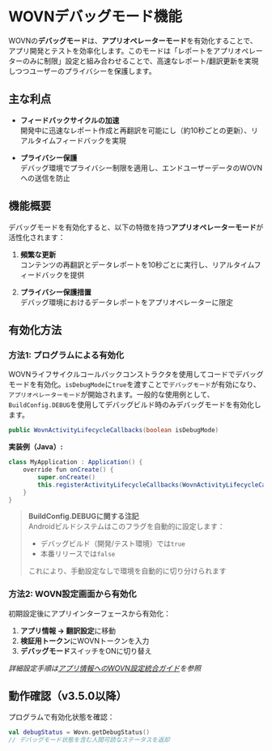 # WOVNデバッグモード機能

WOVNの**デバッグモード**は、**アプリオペレーターモード**を有効化することで、アプリ開発とテストを効率化します。このモードは「レポートをアプリオペレーターのみに制限」設定と組み合わせることで、高速なレポート/翻訳更新を実現しつつユーザーのプライバシーを保護します。

## 主な利点

- **フィードバックサイクルの加速**  
  開発中に迅速なレポート作成と再翻訳を可能にし（約10秒ごとの更新）、リアルタイムフィードバックを実現

- **プライバシー保護**  
  デバッグ環境でプライバシー制限を適用し、エンドユーザーデータのWOVNへの送信を防止

## 機能概要

デバッグモードを有効化すると、以下の特徴を持つ**アプリオペレーターモード**が活性化されます：

1. **頻繁な更新**  
   コンテンツの再翻訳とデータレポートを10秒ごとに実行し、リアルタイムフィードバックを提供

2. **プライバシー保護措置**  
   デバッグ環境におけるデータレポートをアプリオペレーターに限定

## 有効化方法

### 方法1: プログラムによる有効化

WOVNライフサイクルコールバックコンストラクタを使用してコードでデバッグモードを有効化。`isDebugMode`に`true`を渡すことで`デバッグモード`が有効になり、`アプリオペレーターモード`が開始されます。一般的な使用例として、`BuildConfig.DEBUG`を使用してデバッグビルド時のみデバッグモードを有効化します。

```java
public WovnActivityLifecycleCallbacks(boolean isDebugMode)
```

**実装例（Java）:**

```java
class MyApplication : Application() {
    override fun onCreate() {
        super.onCreate()
        this.registerActivityLifecycleCallbacks(WovnActivityLifecycleCallbacks(BuildConfig.DEBUG)) // BuildConfig.DEBUGに基づいてデバッグモードを有効化
    }
}
```

> **BuildConfig.DEBUGに関する注記**  
> Androidビルドシステムはこのフラグを自動的に設定します：
>
> - デバッグビルド（開発/テスト環境）では`true`
> - 本番リリースでは`false`  
>
> これにより、手動設定なしで環境を自動的に切り分けられます

### 方法2: WOVN設定画面から有効化

初期設定後にアプリインターフェースから有効化：

1. **アプリ情報 → 翻訳設定**に移動
2. **検証用トークン**にWOVNトークンを入力
3. **デバッグモード**スイッチをONに切り替え

*詳細設定手順は[アプリ情報へのWOVN設定統合ガイド](./setup_wovn_settings_in_app_info.md)を参照*

## 動作確認（v3.5.0以降）

プログラムで有効化状態を確認：

```kotlin
val debugStatus = Wovn.getDebugStatus()
// デバッグモード状態を含む人間可読なステータスを返却
```

